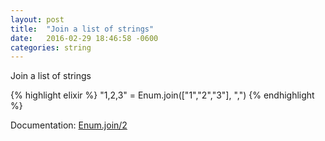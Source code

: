 ```yaml
---
layout: post
title:  "Join a list of strings"
date:   2016-02-29 18:46:58 -0600
categories: string
---
```

Join a list of strings

{% highlight elixir %}
 "1,2,3" = Enum.join(["1","2","3"], ",")
{% endhighlight %}

Documentation: [Enum.join/2](http://elixir-lang.org/docs/stable/elixir/Enum.html#join/2)
